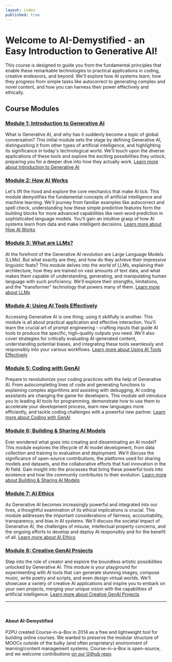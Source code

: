 ```yaml
---
layout: index
published: true
---
```



# Welcome to AI-Demystified - an Easy Introduction to Generative AI!

This course is designed to guide you from the fundamental principles that enable these remarkable technologies to practical applications in coding, creative endeavors, and beyond. We'll explore how AI systems learn, how they progress from simple tasks like autocorrect to generating complex and novel content, and how you can harness their power effectively and ethically. 

## Course Modules

### [Module 1: Introduction to Generative AI](./module1-intro-to-genai/)
What is Generative AI, and why has it suddenly become a topic of global conversation? This initial module sets the stage by defining Generative AI, distinguishing it from other types of artificial intelligence, and highlighting its significance in today's technological world. We'll touch upon the diverse applications of these tools and explore the exciting possibilities they unlock, preparing you for a deeper dive into how they actually work.
[Learn more about Introduction to Generative AI](./module1-intro-to-genai/)

### [Module 2: How AI Works](./module2-how-ai-works/)
Let's lift the hood and explore the core mechanics that make AI tick. This module demystifies the fundamental concepts of artificial intelligence and machine learning. We'll journey from familiar examples like autocorrect and spell check, understanding how these simple predictive features form the building blocks for more advanced capabilities like next-word prediction in sophisticated language models. You'll gain an intuitive grasp of how AI systems learn from data and make intelligent decisions.
[Learn more about How AI Works](./module2-how-ai-works/)

### [Module 3: What are LLMs?](./module3-what-are-llms/)
At the forefront of the Generative AI revolution are Large Language Models (LLMs). But what exactly are they, and how do they achieve their impressive linguistic feats? This module delves into the world of LLMs, explaining their architecture, how they are trained on vast amounts of text data, and what makes them capable of understanding, generating, and manipulating human language with such proficiency. We'll explore their strengths, limitations, and the "transformer" technology that powers many of them.
[Learn more about LLMs](./module3-what-are-llms/)

### [Module 4: Using AI Tools Effectively](./module4-using-ai-effectively/)
Accessing Generative AI is one thing; using it skillfully is another. This module is all about practical application and effective interaction. You'll learn the crucial art of prompt engineering – crafting inputs that guide AI tools to produce the specific, high-quality outputs you need. We'll also cover strategies for critically evaluating AI-generated content, understanding potential biases, and integrating these tools seamlessly and responsibly into your various workflows.
[Learn more about Using AI Tools Effectively](./module4-using-ai-effectively/)

### [Module 5: Coding with GenAI](./module5-coding-with-genai/)
Prepare to revolutionize your coding practices with the help of Generative AI. From autocompleting lines of code and generating functions to explaining complex algorithms and assisting with debugging, AI coding assistants are changing the game for developers. This module will introduce you to leading AI tools for programming, demonstrate how to use them to accelerate your development process, learn new languages more efficiently, and tackle coding challenges with a powerful new partner.
[Learn more about Coding with GenAI](./module5-coding-with-genai/)

### [Module 6: Building & Sharing AI Models](./module6-building-sharing-models/)
Ever wondered what goes into creating and disseminating an AI model? This module explores the lifecycle of AI model development, from data collection and training to evaluation and deployment. We'll discuss the significance of open-source contributions, the platforms used for sharing models and datasets, and the collaborative efforts that fuel innovation in the AI field. Gain insight into the processes that bring these powerful tools into existence and how the community contributes to their evolution.
[Learn more about Building & Sharing AI Models](./module6-building-sharing-models/)

### [Module 7: AI Ethics](./module7-ai-ethics/)
As Generative AI becomes increasingly powerful and integrated into our lives, a thoughtful examination of its ethical implications is crucial. This module addresses the important considerations of fairness, accountability, transparency, and bias in AI systems. We'll discuss the societal impact of Generative AI, the challenges of misuse, intellectual property concerns, and the ongoing efforts to develop and deploy AI responsibly and for the benefit of all.
[Learn more about AI Ethics](./module7-ai-ethics/)

### [Module 8: Creative GenAI Projects](./module8-creative-projects/)
Step into the role of creator and explore the boundless artistic possibilities unlocked by Generative AI. This module is your playground for experimenting with AI tools that can generate stunning images, compose music, write poetry and scripts, and even design virtual worlds. We'll showcase a variety of creative AI applications and inspire you to embark on your own projects, merging your unique vision with the capabilities of artificial intelligence.
[Learn more about Creative GenAI Projects](./module8-creative-projects/)

---

<br> 

#### About AI-Demystified

P2PU created Course-in-a-Box in 2014 as a free and lightweight tool for building online courses. We wanted to preserve the modular structure of MOOCs outside of the bulky (and often proprietary) environment of learning/content management systems. Course-in-a-Box is open-source, and we welcome contributions [on our Github repo](https://github.com/p2pu/course-in-a-box).
